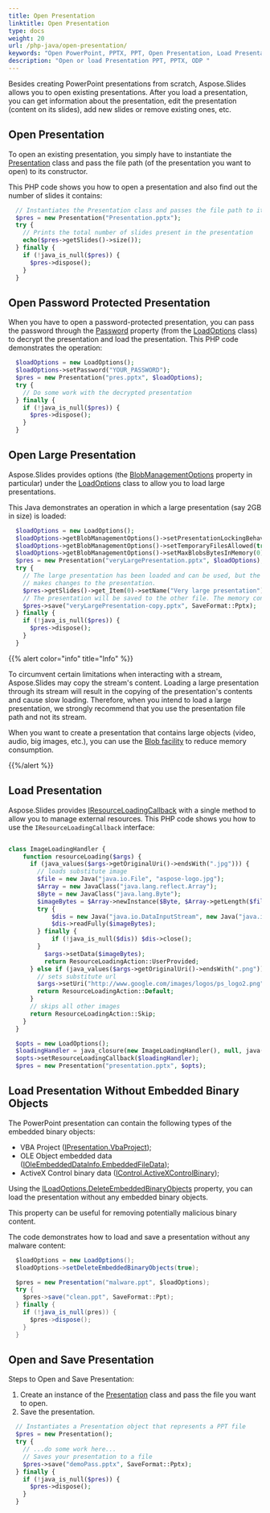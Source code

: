 ```yaml
---
title: Open Presentation
linktitle: Open Presentation
type: docs
weight: 20
url: /php-java/open-presentation/
keywords: "Open PowerPoint, PPTX, PPT, Open Presentation, Load Presentation, Java"
description: "Open or load Presentation PPT, PPTX, ODP "
---
```


Besides creating PowerPoint presentations from scratch, Aspose.Slides allows you to open existing presentations. After you load a presentation, you can get information about the presentation, edit the presentation (content on its slides), add new slides or remove existing ones, etc. 

## Open Presentation

To open an existing presentation, you simply have to instantiate the [Presentation](https://reference.aspose.com/slides/php-java/aspose.slides/presentation/) class and pass the file path (of the presentation you want to open) to its constructor.

This PHP code shows you how to open a presentation and also find out the number of slides it contains:

```php
  // Instantiates the Presentation class and passes the file path to its constructor
  $pres = new Presentation("Presentation.pptx");
  try {
    // Prints the total number of slides present in the presentation
    echo($pres->getSlides()->size());
  } finally {
    if (!java_is_null($pres)) {
      $pres->dispose();
    }
  }
```

## **Open Password Protected Presentation**

When you have to open a password-protected presentation, you can pass the password through the [Password](https://reference.aspose.com/slides/php-java/aspose.slides/loadoptions/#getPassword--) property (from the [LoadOptions](https://reference.aspose.com/slides/php-java/aspose.slides/loadoptions/) class) to decrypt the presentation and load the presentation. This PHP code demonstrates the operation:

```php
  $loadOptions = new LoadOptions();
  $loadOptions->setPassword("YOUR_PASSWORD");
  $pres = new Presentation("pres.pptx", $loadOptions);
  try {
    // Do some work with the decrypted presentation
  } finally {
    if (!java_is_null($pres)) {
      $pres->dispose();
    }
  }
```

## Open Large Presentation

Aspose.Slides provides options (the [BlobManagementOptions](https://reference.aspose.com/slides/php-java/aspose.slides/loadoptions/#setBlobManagementOptions-com.aspose.slides.IBlobManagementOptions-) property in particular) under the [LoadOptions](https://reference.aspose.com/slides/php-java/aspose.slides/LoadOptions) class to allow you to load large presentations.

This Java demonstrates an operation in which a large presentation (say 2GB in size) is loaded:

```php
  $loadOptions = new LoadOptions();
  $loadOptions->getBlobManagementOptions()->setPresentationLockingBehavior(PresentationLockingBehavior->KeepLocked);
  $loadOptions->getBlobManagementOptions()->setTemporaryFilesAllowed(true);
  $loadOptions->getBlobManagementOptions()->setMaxBlobsBytesInMemory(0);
  $pres = new Presentation("veryLargePresentation.pptx", $loadOptions);
  try {
    // The large presentation has been loaded and can be used, but the memory consumption is still low.
    // makes changes to the presentation.
    $pres->getSlides()->get_Item(0)->setName("Very large presentation");
    // The presentation will be saved to the other file. The memory consumption stays low during the operation
    $pres->save("veryLargePresentation-copy.pptx", SaveFormat::Pptx);
  } finally {
    if (!java_is_null($pres)) {
      $pres->dispose();
    }
  }
```

{{% alert color="info" title="Info" %}}

To circumvent certain limitations when interacting with a stream, Aspose.Slides may copy the stream's content. Loading a large presentation through its stream will result in the copying of the presentation's contents and cause slow loading. Therefore, when you intend to load a large presentation, we strongly recommend that you use the presentation file path and not its stream.

When you want to create a presentation that contains large objects (video, audio, big images, etc.), you can use the [Blob facility](https://docs.aspose.com/slides/php-java/manage-blob/) to reduce memory consumption.

{{%/alert %}} 


## Load Presentation

Aspose.Slides provides [IResourceLoadingCallback](https://reference.aspose.com/slides/php-java/aspose.slides/iresourceloadingcallback/) with a single method to allow you to manage external resources. This PHP code shows you how to use the `IResourceLoadingCallback` interface:

```php

class ImageLoadingHandler {
    function resourceLoading($args) {
      if (java_values($args->getOriginalUri()->endsWith(".jpg"))) {
        // loads substitute image
        $file = new Java("java.io.File", "aspose-logo.jpg");
        $Array = new JavaClass("java.lang.reflect.Array");
        $Byte = new JavaClass("java.lang.Byte");
        $imageBytes = $Array->newInstance($Byte, $Array->getLength($file));
        try {
            $dis = new Java("java.io.DataInputStream", new Java("java.io.FileInputStream", $file));
            $dis->readFully($imageBytes);
        } finally {
            if (!java_is_null($dis)) $dis->close();
        }
          $args->setData($imageBytes);
          return ResourceLoadingAction::UserProvided;
      } else if (java_values($args->getOriginalUri()->endsWith(".png"))) {
        // sets substitute url
        $args->setUri("http://www.google.com/images/logos/ps_logo2.png");
        return ResourceLoadingAction::Default;
      }
      // skips all other images
      return ResourceLoadingAction::Skip;
    }
  }

  $opts = new LoadOptions();
  $loadingHandler = java_closure(new ImageLoadingHandler(), null, java("com.aspose.slides.IResourceLoadingCallback"));
  $opts->setResourceLoadingCallback($loadingHandler);
  $pres = new Presentation("presentation.pptx", $opts);
```

## Load Presentation Without Embedded Binary Objects

The PowerPoint presentation can contain the following types of the embedded binary objects:

- VBA Project ([IPresentation.VbaProject](https://reference.aspose.com/slides/java/com.aspose.slides/vbaproject/));
- OLE Object embedded data ([IOleEmbeddedDataInfo.EmbeddedFileData](https://reference.aspose.com/slides/java/com.aspose.slides/ioleembeddeddatainfo/#getEmbeddedFileData--));
- ActiveX Control binary data ([IControl.ActiveXControlBinary](https://reference.aspose.com/slides/java/com.aspose.slides/icontrol/#getActiveXControlBinary--));

Using the [ILoadOptions.DeleteEmbeddedBinaryObjects](https://reference.aspose.com/slides/java/com.aspose.slides/iloadoptions/#setDeleteEmbeddedBinaryObjects-boolean-) property, you can load the presentation without any embedded binary objects.

This property can be useful for removing potentially malicious binary content.

The code demonstrates how to load and save a presentation without any malware content:

```java
  $loadOptions = new LoadOptions();
  $loadOptions->setDeleteEmbeddedBinaryObjects(true);

  $pres = new Presentation("malware.ppt", $loadOptions);
  try {
    $pres->save("clean.ppt", SaveFormat::Ppt);
  } finally {
    if (!java_is_null(pres)) { 
      $pres->dispose();
    }
  }
```

## Open and Save Presentation

Steps to Open and Save Presentation:

1. Create an instance of the [Presentation](https://reference.aspose.com/slides/php-java/aspose.slides/Presentation) class and pass the file you want to open.
2. Save the presentation.  

```php
  // Instantiates a Presentation object that represents a PPT file
  $pres = new Presentation();
  try {
    // ...do some work here...
    // Saves your presentation to a file
    $pres->save("demoPass.pptx", SaveFormat::Pptx);
  } finally {
    if (!java_is_null($pres)) {
      $pres->dispose();
    }
  }
```
